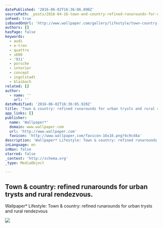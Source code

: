 ```yaml
---
datePublished: '2016-06-02T16:36:06.890Z'
sourcePath: _posts/2016-04-16-town-and-country-refined-runarounds-for-urban-trysts-and-rura.md
inFeed: true
isBasedOnUrl: 'http://www.wallpaper.com/gallery/lifestyle/town-country-refined-runarounds-for-urban-trysts-and-cool-cruisers-for-rural-rendezvous'
authors: []
hasPage: false
keywords:
  - audi
  - e-tron
  - quattro
  - s600
  - '911'
  - porsche
  - interior
  - concept
  - ingolstadt
  - blaibach
related: []
author:
  - name: ''
    url: ''
dateModified: '2016-06-02T16:36:05.920Z'
title: 'Town & country: refined runarounds for urban trysts and rural rendezvous.'
app_links: []
publisher:
  name: 'Wallpaper*'
  domain: www.wallpaper.com
  url: 'http://www.wallpaper.com'
  favicon: 'http://www.wallpaper.com/favicon-16x16.png?4c9cd4a'
description: 'Wallpaper* Lifestyle: Town & country: refined runarounds for urban trysts and rural rendezvous'
inLanguage: en
inNav: false
starred: false
_context: 'http://schema.org'
_type: MediaObject

---
```

<article style=""><h1>Town &amp; country: refined runarounds for urban trysts and rural rendezvous.</h1><p>Wallpaper* Lifestyle: Town &amp; country: refined runarounds for urban trysts and rural rendezvous</p><img src="https://s3-us-west-2.amazonaws.com/the-grid-img/p/67616b57e52f304982348fff1148d21129e829dc.jpg" /></article>